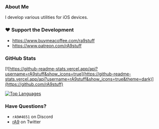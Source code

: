 ### About Me
I develop various utilities for iOS devices. 

### ❤️ Support the Development
* https://www.buymeacoffee.com/ra9stuff
* https://www.patreon.com/rA9stuff

### GitHub Stats

[![https://github-readme-stats.vercel.app/api?username=rA9stuff&show_icons=true](https://github-readme-stats.vercel.app/api?username=rA9stuff&show_icons=true&theme=dark)](https://github.com/rA9stuff)

[![Top Languages](https://github-readme-stats.vercel.app/api/top-langs/?username=rA9stuff&layout=compact&langs_count=4&theme=dark)](https://github.com/rA9stuff)


### Have Questions?
- `rA9#4651` on Discord
- [rA9](https://twitter.com/rA9_main) on Twitter
